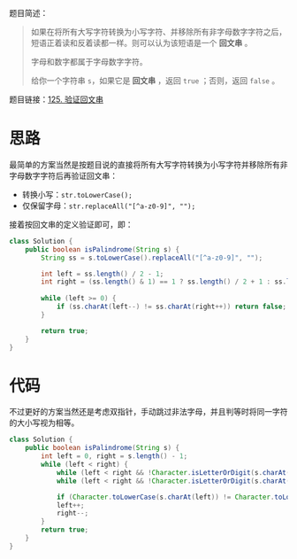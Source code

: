 题目简述：

> 如果在将所有大写字符转换为小写字符、并移除所有非字母数字字符之后，短语正着读和反着读都一样。则可以认为该短语是一个 **回文串** 。
>
> 字母和数字都属于字母数字字符。
>
> 给你一个字符串 `s`，如果它是 **回文串** ，返回 `true` ；否则，返回 `false` 。

题目链接：[125. 验证回文串](https://leetcode.cn/problems/valid-palindrome/)

# 思路

最简单的方案当然是按题目说的直接将所有大写字符转换为小写字符并移除所有非字母数字字符后再验证回文串：

- 转换小写：`str.toLowerCase();`
- 仅保留字母：`str.replaceAll("[^a-z0-9]", "");`

接着按回文串的定义验证即可，即：

```java
class Solution {
    public boolean isPalindrome(String s) {
        String ss = s.toLowerCase().replaceAll("[^a-z0-9]", "");

        int left = ss.length() / 2 - 1;
        int right = (ss.length() & 1) == 1 ? ss.length() / 2 + 1 : ss.length() / 2;
        
        while (left >= 0) {
            if (ss.charAt(left--) != ss.charAt(right++)) return false;
        }

        return true;
    }
}
```

# 代码

不过更好的方案当然还是考虑双指针，手动跳过非法字母，并且判等时将同一字符的大小写视为相等。

```java
class Solution {
    public boolean isPalindrome(String s) {
        int left = 0, right = s.length() - 1;
        while (left < right) {
            while (left < right && !Character.isLetterOrDigit(s.charAt(left))) left++;
            while (left < right && !Character.isLetterOrDigit(s.charAt(right))) right--;

            if (Character.toLowerCase(s.charAt(left)) != Character.toLowerCase(s.charAt(right))) return false;
            left++;
            right--;
        }
        return true;
    }
}
```
